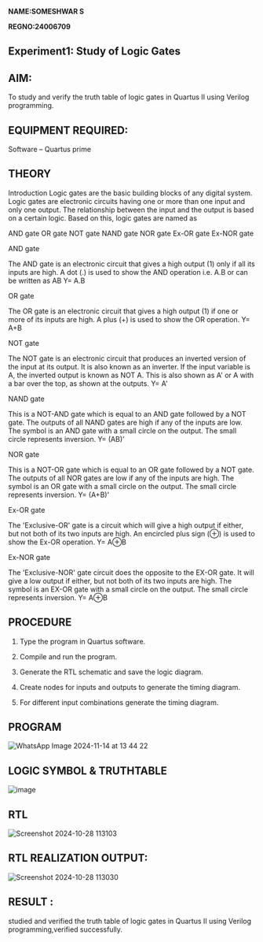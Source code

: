 **NAME:SOMESHWAR S**

**REGNO:24006709**
## Experiment1: Study of Logic Gates

## AIM: 

To study and verify the truth table of logic gates in Quartus II using Verilog programming.

## EQUIPMENT REQUIRED:

Software – Quartus prime 

## THEORY

Introduction Logic gates are the basic building blocks of any digital system. Logic gates are electronic circuits having one or more than one input and only one output. The relationship between the input and the output is based on a certain logic. Based on this, logic gates are named as

AND gate OR gate NOT gate NAND gate NOR gate Ex-OR gate Ex-NOR gate

AND gate

The AND gate is an electronic circuit that gives a high output (1) only if all its inputs are high. A dot (.) is used to show the AND operation i.e. A.B or can be written as AB
Y= A.B

OR gate

The OR gate is an electronic circuit that gives a high output (1) if one or more of its inputs are high. A plus (+) is used to show the OR operation.
Y= A+B

NOT gate

The NOT gate is an electronic circuit that produces an inverted version of the input at its output. It is also known as an inverter. If the input variable is A, the inverted output is known as NOT A. This is also shown as A' or A with a bar over the top, as shown at the outputs.
Y= A'

NAND gate

This is a NOT-AND gate which is equal to an AND gate followed by a NOT gate. The outputs of all NAND gates are high if any of the inputs are low. The symbol is an AND gate with a small circle on the output. The small circle represents inversion.
Y= (AB)’

NOR gate

This is a NOT-OR gate which is equal to an OR gate followed by a NOT gate. The outputs of all NOR gates are low if any of the inputs are high. The symbol is an OR gate with a small circle on the output. The small circle represents inversion.
Y= (A+B)’

Ex-OR gate

The 'Exclusive-OR' gate is a circuit which will give a high output if either, but not both of its two inputs are high. An encircled plus sign (⊕) is used to show the Ex-OR operation.
Y= A⊕B

Ex-NOR gate

The 'Exclusive-NOR' gate circuit does the opposite to the EX-OR gate. It will give a low output if either, but not both of its two inputs are high. The symbol is an EX-OR gate with a small circle on the output. The small circle represents inversion.
Y= A⊕B

## PROCEDURE

1.	Type the program in Quartus software.

2.	Compile and run the program.

3.	Generate the RTL schematic and save the logic diagram.

4.	Create nodes for inputs and outputs to generate the timing diagram.

5.	For different input combinations generate the timing diagram.


## PROGRAM
![WhatsApp Image 2024-11-14 at 13 44 22](https://github.com/user-attachments/assets/3c87f750-1fcf-4474-abd8-efac165bdc0b)



## LOGIC SYMBOL & TRUTHTABLE
![image](https://github.com/user-attachments/assets/e08bde13-fc47-40bf-a242-564bd286efe1)

## RTL
![Screenshot 2024-10-28 113103](https://github.com/user-attachments/assets/27f8e666-10e8-4389-b9bc-588361a30826)

## RTL REALIZATION OUTPUT: 
![Screenshot 2024-10-28 113030](https://github.com/user-attachments/assets/ec27428a-5716-4367-a966-bb60fd3d0ad2)

## RESULT :
studied and verified the truth table of logic gates in Quartus II using Verilog programming,verified successfully.

